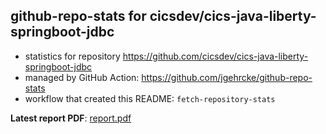 ## github-repo-stats for cicsdev/cics-java-liberty-springboot-jdbc

- statistics for repository https://github.com/cicsdev/cics-java-liberty-springboot-jdbc
- managed by GitHub Action: https://github.com/jgehrcke/github-repo-stats
- workflow that created this README: `fetch-repository-stats`

**Latest report PDF**: [report.pdf](https://github.com/cicsdev/repo-stats/raw/github-repo-stats/cicsdev/cics-java-liberty-springboot-jdbc/latest-report/report.pdf)

